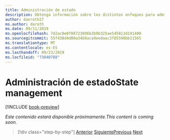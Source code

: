 ```yaml
---
title: Administración de estado
description: Obtenga información sobre los distintos enfoques para administrar el estado en los formularios Web Forms de ASP.NET y el increíbles.
author: danroth27
ms.author: daroth
ms.date: 09/11/2019
ms.openlocfilehash: 7d2ac0e0f08723896b3b9b325ae545813d191400
ms.sourcegitcommit: 55f438d4d00a34b9aca9eedaac3f85590bb11565
ms.translationtype: MT
ms.contentlocale: es-ES
ms.lasthandoff: 09/23/2019
ms.locfileid: "73840788"
---
```

# <a name="state-management"></a><span data-ttu-id="a03c8-103">Administración de estado</span><span class="sxs-lookup"><span data-stu-id="a03c8-103">State management</span></span>

[!INCLUDE [book-preview](../../../includes/book-preview.md)]

<span data-ttu-id="a03c8-104">*Este contenido estará disponible próximamente.*</span><span class="sxs-lookup"><span data-stu-id="a03c8-104">*This content is coming soon.*</span></span>

<!--
- View state
- Session state
- Local storage
- App state
-->

>[!div class="step-by-step"]
><span data-ttu-id="a03c8-105">[Anterior](pages-routing-layouts.md)
>[Siguiente](forms-validation.md)</span><span class="sxs-lookup"><span data-stu-id="a03c8-105">[Previous](pages-routing-layouts.md)
[Next](forms-validation.md)</span></span>
